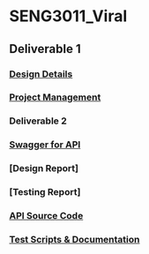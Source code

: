 # SENG3011_Viral

## Deliverable 1

### [Design Details](https://github.com/aimenhamed/SENG3011_Viral/blob/master/Reports/Design%20Details%20-%20FINAL.pdf)

### [Project Management](https://github.com/aimenhamed/SENG3011_Viral/blob/master/Reports/Project%20Management%20-%20FINAL.pdf)

### Deliverable 2

### [Swagger for API](https://teamviral-api.herokuapp.com)

### [Design Report]

### [Testing Report]

### [API Source Code](https://github.com/aimenhamed/SENG3011_Viral/tree/master/PHASE_1/API_SourceCode)

### [Test Scripts & Documentation](https://github.com/aimenhamed/SENG3011_Viral/blob/master/PHASE_1/TestScripts)

